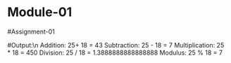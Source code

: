 # Module-01
#Assignment-01

#Output:\n
Addition: 25+ 18 = 43
Subtraction: 25 - 18 = 7
Multiplication: 25 * 18 = 450
Division: 25 / 18 = 1.3888888888888888
Modulus: 25 % 18 = 7
